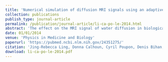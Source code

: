 ```yaml
---
title: 'Numerical simulation of diffusion MRI signals using an adaptive time-stepping method'
collection: publications
publish_type: journal-article
permalink: /publication/journal-article/li-ca-po-le-2014.html
abstract: 'The effect on the MRI signal of water diffusion in biological tissues in the presence of applied magnetic field gradient pulses can be modelled by a multiple compartment Bloch--Torrey partial differential equation. We present a method for the numerical solution of this equation by coupling a standard Cartesian spatial discretization with an adaptive time discretization. The time discretization is done using the explicit Runge--Kutta--Chebyshev method, which is more efficient than the forward Euler time discretization for diffusive- type problems. We use this approach to simulate the diffusion MRI signal from the extra-cylindrical compartment in a tissue model of the brain gray matter consisting of cylindrical and spherical cells and illustrate the effect of cell membrane permeability.'
date: 01/01/2014
venue: 'Physics in Medicine and Biology'
paperurl: 'https://pubmed.ncbi.nlm.nih.gov/24351275/'
citation: 'Jing-Rebecca Ling, Donna Calhoun, Cyril Poupon, Denis Bihan, "Numerical simulation of diffusion MRI signals using an adaptive time-stepping method", <i>Physics in Medicine and Biology</i>, 2014.'
download: li-ca-po-le-2014.pdf
---
```

